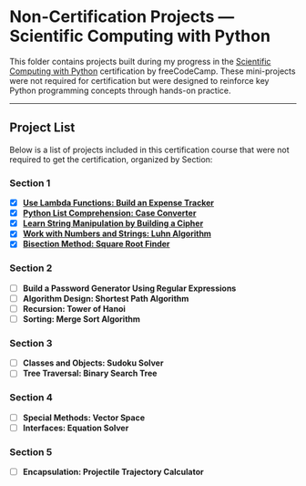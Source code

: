 # Non-Certification Projects — Scientific Computing with Python

This folder contains projects built during my progress in the [Scientific Computing with Python](https://www.freecodecamp.org/learn/scientific-computing-with-python/) certification by freeCodeCamp. These mini-projects were not required for certification but were designed to reinforce key Python programming concepts through hands-on practice.

---

## Project List

Below is a list of projects included in this certification course that were not required to get the certification, organized by Section:

### Section 1
- [x] [**Use Lambda Functions: Build an Expense Tracker**](./Non-Certification-Projects/Section%201/Expense%20Tracker)
- [x] [**Python List Comprehension: Case Converter**](./Non-Certification-Projects/Section%201/Case%20Converter)
- [x] [**Learn String Manipulation by Building a Cipher**](./Non-Certification-Projects/Section%201/cipher)
- [x] [**Work with Numbers and Strings: Luhn Algorithm**](./Non-Certification-Projects/Section%201/Luhn%20Algo)
- [x] [**Bisection Method: Square Root Finder**](./Non-Certification-Projects/Section%201/Find%20the%20Square%20Root%20of%20a%20Number)

### Section 2
- [ ] **Build a Password Generator Using Regular Expressions**
- [ ] **Algorithm Design: Shortest Path Algorithm**
- [ ] **Recursion: Tower of Hanoi**
- [ ] **Sorting: Merge Sort Algorithm**

### Section 3
- [ ] **Classes and Objects: Sudoku Solver**
- [ ] **Tree Traversal: Binary Search Tree**

### Section 4
- [ ] **Special Methods: Vector Space**
- [ ] **Interfaces: Equation Solver**

### Section 5
- [ ] **Encapsulation: Projectile Trajectory Calculator**
